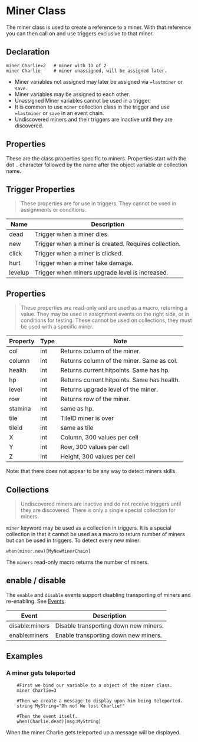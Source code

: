# Miner Class
The miner class is used to create a reference to a miner. With that reference you can then call on and use triggers exclusive to that miner.

## Declaration
```mms
miner Charlie=2   # miner with ID of 2
miner Charlie     # miner unassigned, will be assigned later.
```

- Miner variables not assigned may later be assigned via `=lastminer` or `save`.
- Miner variables may be assigned to each other.
- Unassigned Miner variables cannot be used in a trigger.
- It is common to use `miner` collection class in the trigger and use `=lastminer` or `save` in an event chain.
- Undiscovered miners and their triggers are inactive until they are discovered.

## Properties
These are the class properties specific to miners.  Properties start with the dot `.` character followed by the name after the object variable or collection name.


## Trigger Properties 
>These properties are for use in triggers. They cannot be used in assignments or conditions.

|Name|Description|
|---|---|
|dead|Trigger when a miner dies.|
|new|Trigger when a miner is created. Requires collection. |
|click|Trigger when a miner is clicked.|
|hurt|Trigger when a miner take damage.|
|levelup|Trigger when miners upgrade level is increased.|

## Properties
>These properties are read-only and are used as a macro, returning a value. They may be used in assignment events on the right side, or in conditions for testing. These cannot be used on collections, they must be used with a specific miner.

|Property|Type|Note|
|---|---|---|
|col|int|Returns column of the miner.|
|column|int|Returns column of the miner. Same as col.|
|health|int|Returns current hitpoints. Same has hp.|
|hp|int|Returns current hitpoints. Same has health.|
|level|int|Returns upgrade level of the miner.|
|row|int|Returns row of the miner.|
|stamina|int|same as hp.|
|tile|int|TileID miner is over|
|tileid|int|same as tile|
|X|int|Column, 300 values per cell|
|Y|int|Row, 300 values per cell|
|Z|int|Height, 300 values per cell|

Note: that there does not appear to be any way to detect miners skills.

## Collections

>Undiscovered miners are inactive and do not receive triggers until they are discovered. There is only a single special collection for miners.


`miner` keyword may be used as a collection in triggers.  It is a special collection in that it cannot be used as a macro to return number of miners but can be used in triggers. To detect every new miner:
```msg
when(miner.new)[MyNewMinerChain]
```

The `miners` read-only macro returns the number of miners.

## enable / disable
The `enable` and `disable` events support disabling transporting of miners and re-enabling. See [Events](_pages/Events).

|Event|Description|
|---|---|
|disable:miners|Disable transporting down new miners.|
|enable:miners|Enable transporting down new miners.|

## Examples 

### A miner gets teleported 

```mms
	#First we bind our variable to a object of the miner class.
	miner Charlie=3
	
	#Then we create a message to display upon him being teleported.
	string MyString="Oh no! We lost Charlie!"

	#Then the event itself.
	when(Charlie.dead)[msg:MyString]
```

When the miner Charlie gets teleported up a message will be displayed.
